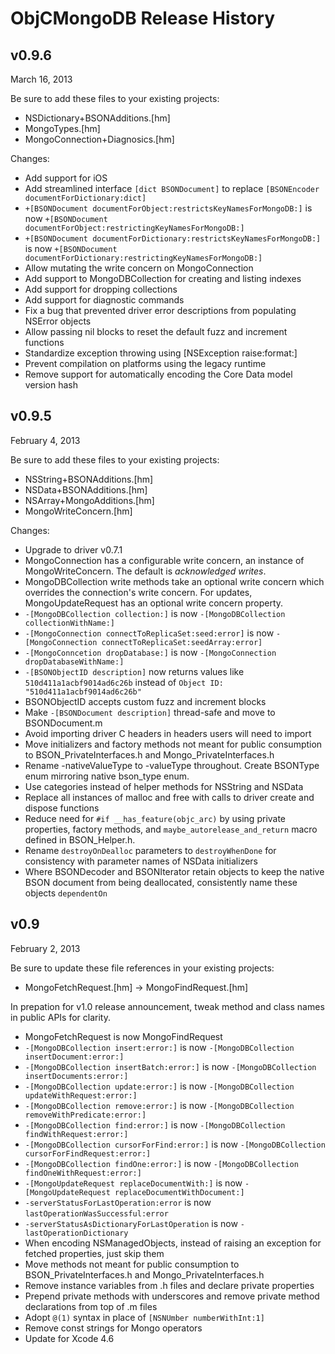 # ObjCMongoDB Release History

## v0.9.6
March 16, 2013

Be sure to add these files to your existing projects:

 -  NSDictionary+BSONAdditions.[hm]
 -  MongoTypes.[hm]
 -  MongoConnection+Diagnosics.[hm]

Changes:

 -  Add support for iOS
 -  Add streamlined interface `[dict BSONDocument]` to replace
    `[BSONEncoder documentForDictionary:dict]`
 -  `+[BSONDocument documentForObject:restrictsKeyNamesForMongoDB:]` is now
    `+[BSONDocument documentForObject:restrictingKeyNamesForMongoDB:]`
 -  `+[BSONDocument documentForDictionary:restrictsKeyNamesForMongoDB:]` is now
    `+[BSONDocument documentForDictionary:restrictingKeyNamesForMongoDB:]`
 -  Allow mutating the write concern on MongoConnection
 -  Add support to MongoDBCollection for creating and listing indexes
 -  Add support for dropping collections
 -  Add support for diagnostic commands
 -  Fix a bug that prevented driver error descriptions from populating NSError
    objects
 -  Allow passing nil blocks to reset the default fuzz and increment functions
 -  Standardize exception throwing using [NSException raise:format:]
 -  Prevent compilation on platforms using the legacy runtime
 -  Remove support for automatically encoding the Core Data model version hash

## v0.9.5
February 4, 2013

Be sure to add these files to your existing projects:

 -  NSString+BSONAdditions.[hm]
 -  NSData+BSONAdditions.[hm]
 -  NSArray+MongoAdditions.[hm]
 -  MongoWriteConcern.[hm]

Changes:

 -  Upgrade to driver v0.7.1
 -  MongoConnection has a configurable write concern, an instance of
    MongoWriteConcern. The default is _acknowledged writes_.
 -  MongoDBCollection write methods take an optional write concern which
    overrides the connection's write concern. For updates, MongoUpdateRequest
    has an optional write concern property.
 -  `-[MongoDBCollection collection:]` is now
    `-[MongoDBCollection collectionWithName:]`
 -  `-[MongoConnection connectToReplicaSet:seed:error]` is now
    `-[MongoConnection connectToReplicaSet:seedArray:error]`
 -  `-[MongoConncetion dropDatabase:]` is now
    `-[MongoConnection dropDatabaseWithName:]`
 -  `-[BSONObjectID description]` now returns values like
    `510d411a1acbf9014ad6c26b` instead of
    `Object ID: "510d411a1acbf9014ad6c26b"`
 -  BSONObjectID accepts custom fuzz and increment blocks
 -  Make `-[BSONDocument description]` thread-safe and move to BSONDocument.m
 -  Avoid importing driver C headers in headers users will need to import
 -  Move initializers and factory methods not meant for public consumption
    to BSON_PrivateInterfaces.h and Mongo_PrivateInterfaces.h
 -  Rename -nativeValueType to -valueType throughout. Create BSONType enum
    mirroring native bson_type enum.
 -  Use categories instead of helper methods for NSString and NSData
 -  Replace all instances of malloc and free with calls to driver create and
    dispose functions
 -  Reduce need for `#if __has_feature(objc_arc)` by using private properties,
    factory methods, and `maybe_autorelease_and_return` macro defined in
    BSON_Helper.h.
 -  Rename `destroyOnDealloc` parameters to `destroyWhenDone` for consistency
    with parameter names of NSData initializers
 -  Where BSONDecoder and BSONIterator retain objects to keep the native
    BSON document from being deallocated, consistently name these objects
    `dependentOn`
 
## v0.9
February 2, 2013

Be sure to update these file references in your existing projects:

 -  MongoFetchRequest.[hm] -> MongoFindRequest.[hm]

In prepation for v1.0 release announcement, tweak method and class names in
public APIs for clarity.

-  MongoFetchRequest is now MongoFindRequest
-  `-[MongoDBCollection insert:error:]` is now
   `-[MongoDBCollection insertDocument:error:]`   
-  `-[MongoDBCollection insertBatch:error:]` is now
   `-[MongoDBCollection insertDocuments:error:]`
-  `-[MongoDBCollection update:error:]` is now
   `-[MongoDBCollection updateWithRequest:error:]`
-  `-[MongoDBCollection remove:error:]` is now
   `-[MongoDBCollection removeWithPredicate:error:]`
-  `-[MongoDBCollection find:error:]` is now
   `-[MongoDBCollection findWithRequest:error:]`
-  `-[MongoDBCollection cursorForFind:error:]` is now
   `-[MongoDBCollection cursorForFindRequest:error:]`
-  `-[MongoDBCollection findOne:error:]` is now
   `-[MongoDBCollection findOneWithRequest:error:]`
-  `-[MongoUpdateRequest replaceDocumentWith:]` is now
   `-[MongoUpdateRequest replaceDocumentWithDocument:]`
-  `-serverStatusForLastOperation:error` is now
   `lastOperationWasSuccessful:error`
-  `-serverStatusAsDictionaryForLastOperation` is now
   `-lastOperationDictionary`
-  When encoding NSManagedObjects, instead of raising an exception for fetched
   properties, just skip them
-  Move methods not meant for public consumption to BSON_PrivateInterfaces.h
   and Mongo_PrivateInterfaces.h
-  Remove instance variables from .h files and declare private properties
-  Prepend private methods with underscores and remove private method
   declarations from top of .m files
-  Adopt `@(1)` syntax in place of `[NSNUmber numberWithInt:1]`
-  Remove const strings for Mongo operators
-  Update for Xcode 4.6
